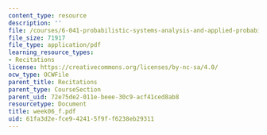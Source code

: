 ```yaml
---
content_type: resource
description: ''
file: /courses/6-041-probabilistic-systems-analysis-and-applied-probability-spring-2006/61fa3d2efce942415f9ff6238eb29311_week06_f.pdf
file_size: 71917
file_type: application/pdf
learning_resource_types:
- Recitations
license: https://creativecommons.org/licenses/by-nc-sa/4.0/
ocw_type: OCWFile
parent_title: Recitations
parent_type: CourseSection
parent_uid: 72e75de2-011e-beee-30c9-acf41ced8ab8
resourcetype: Document
title: week06_f.pdf
uid: 61fa3d2e-fce9-4241-5f9f-f6238eb29311
---
```

